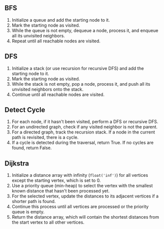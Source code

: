 ## BFS

1. Initialize a queue and add the starting node to it.
2. Mark the starting node as visited.
3. While the queue is not empty, dequeue a node, process it, and enqueue all its unvisited neighbors.
4. Repeat until all reachable nodes are visited.

## DFS

1. Initialize a stack (or use recursion for recursive DFS) and add the starting node to it.
2. Mark the starting node as visited.
3. While the stack is not empty, pop a node, process it, and push all its unvisited neighbors onto the stack.
4. Continue until all reachable nodes are visited.

## Detect Cycle

1. For each node, if it hasn't been visited, perform a DFS or recursive DFS.
2. For an undirected graph, check if any visited neighbor is not the parent.
3. For a directed graph, track the recursion stack. If a node in the current path is revisited, there is a cycle.
4. If a cycle is detected during the traversal, return True. If no cycles are found, return False.


## Dijkstra
    
1. Initialize a distance array with infinity (`float('inf')`) for all vertices except the starting vertex, which is set to 0.
2. Use a priority queue (min-heap) to select the vertex with the smallest known distance that hasn't been processed yet.
3. For the selected vertex, update the distances to its adjacent vertices if a shorter path is found.
4. Continue this process until all vertices are processed or the priority queue is empty.
5. Return the distance array, which will contain the shortest distances from the start vertex to all other vertices.
